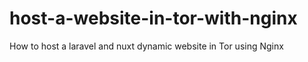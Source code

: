 # host-a-website-in-tor-with-nginx
How to host a laravel and nuxt dynamic website in Tor using Nginx
